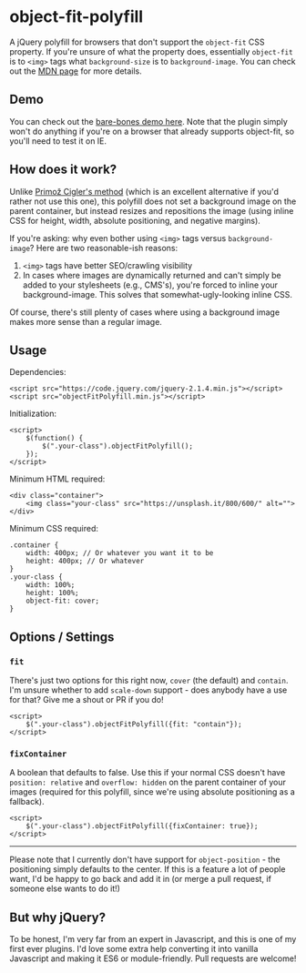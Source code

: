 # object-fit-polyfill
A jQuery polyfill for browsers that don't support the `object-fit` CSS property. If you're unsure of what the property does, essentially `object-fit` is to `<img>` tags what `background-size` is to `background-image`. You can check out the [MDN page](https://developer.mozilla.org/en-US/docs/Web/CSS/object-fit) for more details.

## Demo

You can check out the [bare-bones demo here](http://constancecchen.github.io/object-fit-polyfill). Note that the plugin simply won't do anything if you're on a browser that already supports object-fit, so you'll need to test it on IE.

## How does it work?

Unlike [Primož Cigler's method](https://medium.com/@primozcigler/neat-trick-for-css-object-fit-fallback-on-edge-and-other-browsers-afbc53bbb2c3#.17fpxgk0w) (which is an excellent alternative if you'd rather not use this one), this polyfill does not set a background image on the parent container, but instead resizes and repositions the image (using inline CSS for height, width, absolute positioning, and negative margins).

If you're asking: why even bother using `<img>` tags versus `background-image`? Here are two reasonable-ish reasons:

1. `<img>` tags have better SEO/crawling visibility
2. In cases where images are dynamically returned and can't simply be added to your stylesheets (e.g., CMS's), you're forced to inline your background-image. This solves that somewhat-ugly-looking inline CSS.

Of course, there's still plenty of cases where using a background image makes more sense than a regular image.

## Usage

Dependencies:

```
<script src="https://code.jquery.com/jquery-2.1.4.min.js"></script>
<script src="objectFitPolyfill.min.js"></script>
```

Initialization:

```
<script>
	$(function() {
		$(".your-class").objectFitPolyfill();
	});
</script>
```

Minimum HTML required:

```
<div class="container">
	<img class="your-class" src="https://unsplash.it/800/600/" alt="">
</div>
```

Minimum CSS required:

```
.container {
	width: 400px; // Or whatever you want it to be
	height: 400px; // Or whatever
}
.your-class {
	width: 100%;
	height: 100%;
	object-fit: cover;
}
```

## Options / Settings

### `fit`

There's just two options for this right now, `cover` (the default) and `contain`. I'm unsure whether to add `scale-down` support - does anybody have a use for that? Give me a shout or PR if you do!

```
<script>
	$(".your-class").objectFitPolyfill({fit: "contain"});
</script>
```

### `fixContainer`

A boolean that defaults to false. Use this if your normal CSS doesn't have `position: relative` and `overflow: hidden` on the parent container of your images (required for this polyfill, since we're using absolute positioning as a fallback).

```
<script>
	$(".your-class").objectFitPolyfill({fixContainer: true});
</script>
```

---

Please note that I currently don't have support for `object-position` - the positioning simply defaults to the center. If this is a feature a lot of people want, I'd be happy to go back and add it in (or merge a pull request, if someone else wants to do it!)

## But why jQuery?

To be honest, I'm very far from an expert in Javascript, and this is one of my first ever plugins. I'd love some extra help converting it into vanilla Javascript and making it ES6 or module-friendly. Pull requests are welcome!
